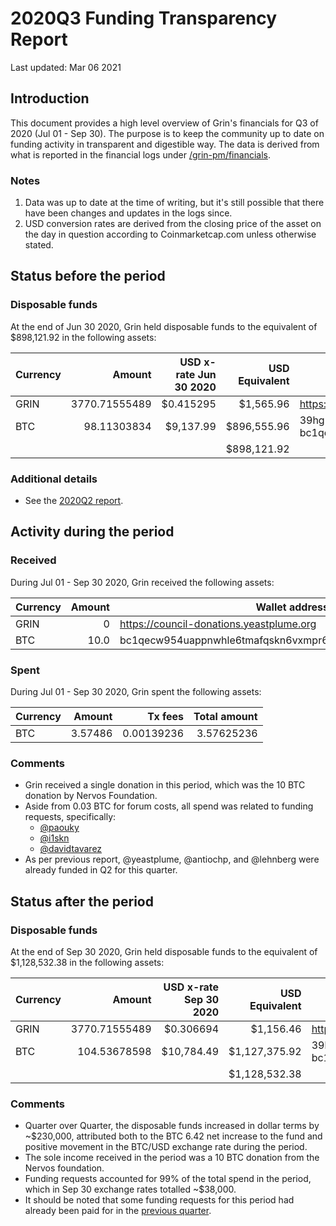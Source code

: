 # 2020Q3 Funding Transparency Report

Last updated: Mar 06 2021

## Introduction
This document provides a high level overview of Grin's financials for Q3 of 2020 (Jul 01 - Sep 30). The purpose is to keep the community up to date on funding activity in transparent and digestible way. The data is derived from what is reported in the financial logs under [/grin-pm/financials](https://github.com/mimblewimble/grin-pm/tree/master/financials).

### Notes

1. Data was up to date at the time of writing, but it's still possible that there have been changes and updates in the logs since.
2. USD conversion rates are derived from the closing price of the asset on the day in question according to Coinmarketcap.com unless otherwise stated. 

## Status before the period

### Disposable funds

At the end of Jun 30 2020, Grin held disposable funds to the equivalent of $898,121.92 in the following assets:

Currency | Amount | USD x-rate Jun 30 2020 | USD Equivalent | Wallet address(es)
|---|---:|---:|---:|---|
GRIN | 3770.71555489 | $0.415295 | $1,565.96 | https://donations.grin-tech.org
BTC | 98.11303834 | $9,137.99 | $896,555.96 | 39hgKkhfPFpwKRQ6yARGwU2uuVay69NKu4<br />bc1qecw954uappnwhle6tmafqskn6vxmpr6lmmuwfwldphfxplcshgnssy9kmx
| | | | $898,121.92 |

### Additional details
* See the [2020Q2 report](funding_transparency_2020Q2.md).

## Activity during the period

### Received

During Jul 01 - Sep 30 2020, Grin received the following assets: 

Currency | Amount | Wallet address(es)
|---|---:|---|
GRIN | 0 | https://council-donations.yeastplume.org
BTC | 10.0 | bc1qecw954uappnwhle6tmafqskn6vxmpr6lmmuwfwldphfxplcshgnssy9kmx

### Spent

During Jul 01 - Sep 30 2020, Grin spent the following assets:

Currency | Amount | Tx fees | Total amount |
|---|---:|---:|---:|
BTC | 3.57486 | 0.00139236 | 3.57625236 |

### Comments
* Grin received a single donation in this period, which was the 10 BTC donation by Nervos Foundation.
* Aside from 0.03 BTC for forum costs, all spend was related to funding requests, specifically:
   * [@paouky](../../notes/20200728-meeting-governance.md#decision-approve-paouky-funding-request)
   * [@i1skn](../../notes/20200908-meeting-governance.md#decision-approve-i1skn-funding-request)
   * [@davidtavarez](../../notes/20200908-meeting-governance.md#decision-approve-dtavarez-funding-request)
* As per previous report, @yeastplume, @antiochp, and @lehnberg were already funded in Q2 for this quarter.

## Status after the period

### Disposable funds

At the end of Sep 30 2020, Grin held disposable funds to the equivalent of $1,128,532.38 in the following assets:

Currency | Amount | USD x-rate Sep 30 2020 | USD Equivalent | Wallet address(es)
|---|---:|---:|---:|---|
GRIN | 3770.71555489 | $0.306694 | $1,156.46 | https://donations.grin-tech.org
BTC | 104.53678598 | $10,784.49 | $1,127,375.92 | 39hgKkhfPFpwKRQ6yARGwU2uuVay69NKu4<br />bc1qecw954uappnwhle6tmafqskn6vxmpr6lmmuwfwldphfxplcshgnssy9kmx
| | | | $1,128,532.38 |

### Comments
* Quarter over Quarter, the disposable funds increased in dollar terms by ~$230,000, attributed both to the BTC 6.42 net increase to the fund and positive movement in the BTC/USD exchange rate during the period.
* The sole income received in the period was a 10 BTC donation from the Nervos foundation.
* Funding requests accounted for 99% of the total spend in the period, which in Sep 30 exchange rates totalled ~$38,000.
* It should be noted that some funding requests for this period had already been paid for in the [previous quarter](funding_transparency_2020Q2.md).